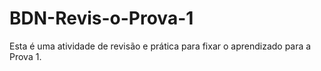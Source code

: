 # BDN-Revis-o-Prova-1
Esta é uma atividade de revisão e prática para fixar o aprendizado para a Prova 1.
